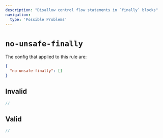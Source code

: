 ```yaml
---
description: "Disallow control flow statements in `finally` blocks"
navigation:
  type: 'Possible Problems'
---
```


# `no-unsafe-finally`

The config that applied to this rule are:

```json
{
  "no-unsafe-finally": []
}
```

## Invalid

```js invalid
//
```

## Valid

```js valid
//
```
  